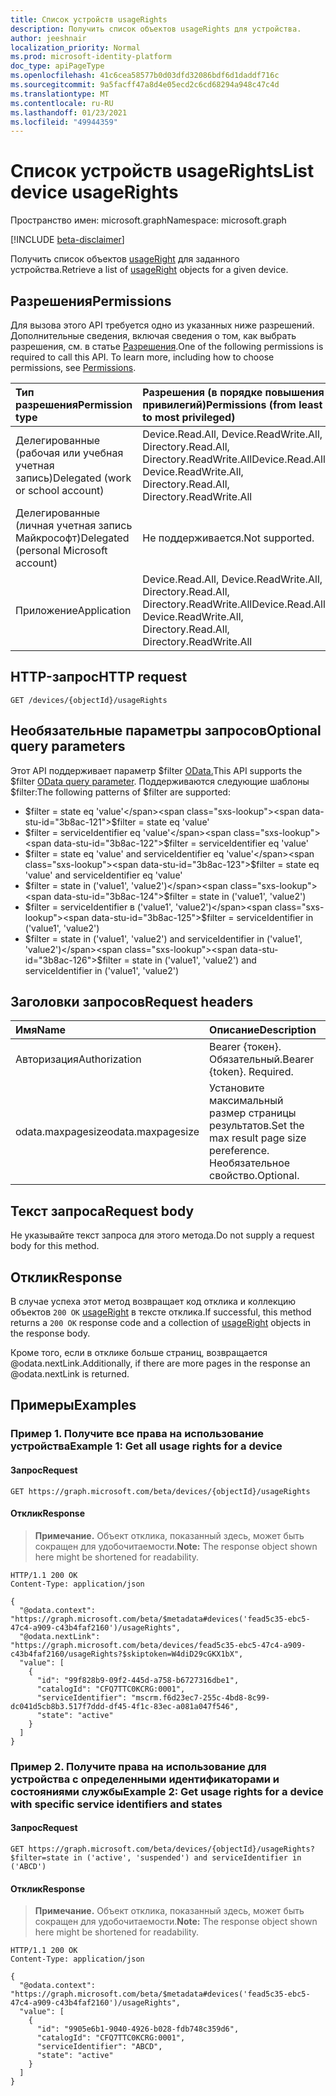 ```yaml
---
title: Список устройств usageRights
description: Получить список объектов usageRights для устройства.
author: jeeshnair
localization_priority: Normal
ms.prod: microsoft-identity-platform
doc_type: apiPageType
ms.openlocfilehash: 41c6cea58577b0d03dfd32086bdf6d1daddf716c
ms.sourcegitcommit: 9a5facff47a8d4e05ecd2c6cd68294a948c47c4d
ms.translationtype: MT
ms.contentlocale: ru-RU
ms.lasthandoff: 01/23/2021
ms.locfileid: "49944359"
---
```

# <a name="list-device-usagerights"></a><span data-ttu-id="3b8ac-103">Список устройств usageRights</span><span class="sxs-lookup"><span data-stu-id="3b8ac-103">List device usageRights</span></span>
<span data-ttu-id="3b8ac-104">Пространство имен: microsoft.graph</span><span class="sxs-lookup"><span data-stu-id="3b8ac-104">Namespace: microsoft.graph</span></span>

[!INCLUDE [beta-disclaimer](../../includes/beta-disclaimer.md)]

<span data-ttu-id="3b8ac-105">Получить список объектов [usageRight](../resources/usageright.md) для заданного устройства.</span><span class="sxs-lookup"><span data-stu-id="3b8ac-105">Retrieve a list of [usageRight](../resources/usageright.md) objects for a given device.</span></span>

## <a name="permissions"></a><span data-ttu-id="3b8ac-106">Разрешения</span><span class="sxs-lookup"><span data-stu-id="3b8ac-106">Permissions</span></span>
<span data-ttu-id="3b8ac-p101">Для вызова этого API требуется одно из указанных ниже разрешений. Дополнительные сведения, включая сведения о том, как выбрать разрешения, см. в статье [Разрешения](/graph/permissions-reference).</span><span class="sxs-lookup"><span data-stu-id="3b8ac-p101">One of the following permissions is required to call this API. To learn more, including how to choose permissions, see [Permissions](/graph/permissions-reference).</span></span>

|<span data-ttu-id="3b8ac-109">Тип разрешения</span><span class="sxs-lookup"><span data-stu-id="3b8ac-109">Permission type</span></span>|<span data-ttu-id="3b8ac-110">Разрешения (в порядке повышения привилегий)</span><span class="sxs-lookup"><span data-stu-id="3b8ac-110">Permissions (from least to most privileged)</span></span>|
|:---|:---|
|<span data-ttu-id="3b8ac-111">Делегированные (рабочая или учебная учетная запись)</span><span class="sxs-lookup"><span data-stu-id="3b8ac-111">Delegated (work or school account)</span></span>|<span data-ttu-id="3b8ac-112">Device.Read.All, Device.ReadWrite.All, Directory.Read.All, Directory.ReadWrite.All</span><span class="sxs-lookup"><span data-stu-id="3b8ac-112">Device.Read.All, Device.ReadWrite.All, Directory.Read.All, Directory.ReadWrite.All</span></span>|
|<span data-ttu-id="3b8ac-113">Делегированные (личная учетная запись Майкрософт)</span><span class="sxs-lookup"><span data-stu-id="3b8ac-113">Delegated (personal Microsoft account)</span></span>|<span data-ttu-id="3b8ac-114">Не поддерживается.</span><span class="sxs-lookup"><span data-stu-id="3b8ac-114">Not supported.</span></span>|
|<span data-ttu-id="3b8ac-115">Приложение</span><span class="sxs-lookup"><span data-stu-id="3b8ac-115">Application</span></span>|<span data-ttu-id="3b8ac-116">Device.Read.All, Device.ReadWrite.All, Directory.Read.All, Directory.ReadWrite.All</span><span class="sxs-lookup"><span data-stu-id="3b8ac-116">Device.Read.All, Device.ReadWrite.All, Directory.Read.All, Directory.ReadWrite.All</span></span>|

## <a name="http-request"></a><span data-ttu-id="3b8ac-117">HTTP-запрос</span><span class="sxs-lookup"><span data-stu-id="3b8ac-117">HTTP request</span></span>

<!-- {
  "blockType": "ignored"
}
-->
``` http
GET /devices/{objectId}/usageRights
```

## <a name="optional-query-parameters"></a><span data-ttu-id="3b8ac-118">Необязательные параметры запросов</span><span class="sxs-lookup"><span data-stu-id="3b8ac-118">Optional query parameters</span></span>
<span data-ttu-id="3b8ac-119">Этот API поддерживает параметр $filter [OData.](/graph/query-parameters)</span><span class="sxs-lookup"><span data-stu-id="3b8ac-119">This API supports the $filter [OData query parameter](/graph/query-parameters).</span></span> <span data-ttu-id="3b8ac-120">Поддерживаются следующие шаблоны $filter:</span><span class="sxs-lookup"><span data-stu-id="3b8ac-120">The following patterns of $filter are supported:</span></span>

- <span data-ttu-id="3b8ac-121">$filter = state eq 'value'</span><span class="sxs-lookup"><span data-stu-id="3b8ac-121">$filter = state eq 'value'</span></span>
- <span data-ttu-id="3b8ac-122">$filter = serviceIdentifier eq 'value'</span><span class="sxs-lookup"><span data-stu-id="3b8ac-122">$filter = serviceIdentifier eq 'value'</span></span>
- <span data-ttu-id="3b8ac-123">$filter = state eq 'value' and serviceIdentifier eq 'value'</span><span class="sxs-lookup"><span data-stu-id="3b8ac-123">$filter = state eq 'value' and serviceIdentifier eq 'value'</span></span>
- <span data-ttu-id="3b8ac-124">$filter = state in ('value1', 'value2')</span><span class="sxs-lookup"><span data-stu-id="3b8ac-124">$filter = state in ('value1', 'value2')</span></span>
- <span data-ttu-id="3b8ac-125">$filter = serviceIdentifier в ('value1', 'value2')</span><span class="sxs-lookup"><span data-stu-id="3b8ac-125">$filter = serviceIdentifier in ('value1', 'value2')</span></span>
- <span data-ttu-id="3b8ac-126">$filter = state in ('value1', 'value2') and serviceIdentifier in ('value1', 'value2')</span><span class="sxs-lookup"><span data-stu-id="3b8ac-126">$filter = state in ('value1', 'value2') and serviceIdentifier in ('value1', 'value2')</span></span>

## <a name="request-headers"></a><span data-ttu-id="3b8ac-127">Заголовки запросов</span><span class="sxs-lookup"><span data-stu-id="3b8ac-127">Request headers</span></span>
|<span data-ttu-id="3b8ac-128">Имя</span><span class="sxs-lookup"><span data-stu-id="3b8ac-128">Name</span></span>|<span data-ttu-id="3b8ac-129">Описание</span><span class="sxs-lookup"><span data-stu-id="3b8ac-129">Description</span></span>|
|:---|:---|
|<span data-ttu-id="3b8ac-130">Авторизация</span><span class="sxs-lookup"><span data-stu-id="3b8ac-130">Authorization</span></span>|<span data-ttu-id="3b8ac-p103">Bearer {токен}. Обязательный.</span><span class="sxs-lookup"><span data-stu-id="3b8ac-p103">Bearer {token}. Required.</span></span>|
|<span data-ttu-id="3b8ac-133">odata.maxpagesize</span><span class="sxs-lookup"><span data-stu-id="3b8ac-133">odata.maxpagesize</span></span>|<span data-ttu-id="3b8ac-134">Установите максимальный размер страницы результатов.</span><span class="sxs-lookup"><span data-stu-id="3b8ac-134">Set the max result page size pereference.</span></span> <span data-ttu-id="3b8ac-135">Необязательное свойство.</span><span class="sxs-lookup"><span data-stu-id="3b8ac-135">Optional.</span></span>|

## <a name="request-body"></a><span data-ttu-id="3b8ac-136">Текст запроса</span><span class="sxs-lookup"><span data-stu-id="3b8ac-136">Request body</span></span>
<span data-ttu-id="3b8ac-137">Не указывайте текст запроса для этого метода.</span><span class="sxs-lookup"><span data-stu-id="3b8ac-137">Do not supply a request body for this method.</span></span>

## <a name="response"></a><span data-ttu-id="3b8ac-138">Отклик</span><span class="sxs-lookup"><span data-stu-id="3b8ac-138">Response</span></span>
<span data-ttu-id="3b8ac-139">В случае успеха этот метод возвращает код отклика и коллекцию объектов `200 OK` [usageRight](../resources/usageright.md) в тексте отклика.</span><span class="sxs-lookup"><span data-stu-id="3b8ac-139">If successful, this method returns a `200 OK` response code and a collection of [usageRight](../resources/usageright.md) objects in the response body.</span></span>

<span data-ttu-id="3b8ac-140">Кроме того, если в отклике больше страниц, возвращается @odata.nextLink.</span><span class="sxs-lookup"><span data-stu-id="3b8ac-140">Additionally, if there are more pages in the response an @odata.nextLink is returned.</span></span>

## <a name="examples"></a><span data-ttu-id="3b8ac-141">Примеры</span><span class="sxs-lookup"><span data-stu-id="3b8ac-141">Examples</span></span>

### <a name="example-1-get-all-usage-rights-for-a-device"></a><span data-ttu-id="3b8ac-142">Пример 1. Получите все права на использование устройства</span><span class="sxs-lookup"><span data-stu-id="3b8ac-142">Example 1: Get all usage rights for a device</span></span>
 
#### <a name="request"></a><span data-ttu-id="3b8ac-143">Запрос</span><span class="sxs-lookup"><span data-stu-id="3b8ac-143">Request</span></span>
<!-- {
  "blockType": "request",
  "name": "list_usageright"
}
-->
``` http
GET https://graph.microsoft.com/beta/devices/{objectId}/usageRights
```

#### <a name="response"></a><span data-ttu-id="3b8ac-144">Отклик</span><span class="sxs-lookup"><span data-stu-id="3b8ac-144">Response</span></span>
><span data-ttu-id="3b8ac-145">**Примечание.** Объект отклика, показанный здесь, может быть сокращен для удобочитаемости.</span><span class="sxs-lookup"><span data-stu-id="3b8ac-145">**Note:** The response object shown here might be shortened for readability.</span></span>
<!-- {
  "blockType": "response",
  "truncated": true,
  "@odata.type": "Collection(microsoft.graph.usageRight)"
}
-->
``` http
HTTP/1.1 200 OK
Content-Type: application/json

{
  "@odata.context": "https://graph.microsoft.com/beta/$metadata#devices('fead5c35-ebc5-47c4-a909-c43b4faf2160')/usageRights",
  "@odata.nextLink": "https://graph.microsoft.com/beta/devices/fead5c35-ebc5-47c4-a909-c43b4faf2160/usageRights?$skiptoken=W4diD29cGKX1bX",
  "value": [
    {
      "id": "99f828b9-09f2-445d-a758-b6727316dbe1",
      "catalogId": "CFQ7TTC0KCRG:0001",
      "serviceIdentifier": "mscrm.f6d23ec7-255c-4bd8-8c99-dc041d5cb8b3.517f7ddd-df45-4f1c-83ec-a081a047f546",
      "state": "active"
    }
  ]
}
```

### <a name="example-2-get-usage-rights-for-a-device-with-specific-service-identifiers-and-states"></a><span data-ttu-id="3b8ac-146">Пример 2. Получите права на использование для устройства с определенными идентификаторами и состояниями службы</span><span class="sxs-lookup"><span data-stu-id="3b8ac-146">Example 2: Get usage rights for a device with specific service identifiers and states</span></span>

#### <a name="request"></a><span data-ttu-id="3b8ac-147">Запрос</span><span class="sxs-lookup"><span data-stu-id="3b8ac-147">Request</span></span>
<!-- {
  "blockType": "request",
  "name": "list_usageright"
}
-->
``` http
GET https://graph.microsoft.com/beta/devices/{objectId}/usageRights?$filter=state in ('active', 'suspended') and serviceIdentifier in ('ABCD')
```

#### <a name="response"></a><span data-ttu-id="3b8ac-148">Отклик</span><span class="sxs-lookup"><span data-stu-id="3b8ac-148">Response</span></span>
><span data-ttu-id="3b8ac-149">**Примечание.** Объект отклика, показанный здесь, может быть сокращен для удобочитаемости.</span><span class="sxs-lookup"><span data-stu-id="3b8ac-149">**Note:** The response object shown here might be shortened for readability.</span></span>
<!-- {
  "blockType": "response",
  "truncated": true,
  "@odata.type": "Collection(microsoft.graph.usageRight)"
}
-->
``` http
HTTP/1.1 200 OK
Content-Type: application/json

{
  "@odata.context": "https://graph.microsoft.com/beta/$metadata#devices('fead5c35-ebc5-47c4-a909-c43b4faf2160')/usageRights",
  "value": [
    {
      "id": "9905e6b1-9040-4926-b028-fdb748c359d6",
      "catalogId": "CFQ7TTC0KCRG:0001",
      "serviceIdentifier": "ABCD",
      "state": "active"
    }
  ]
}
```